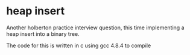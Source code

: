 # heap insert
Another holberton practice interview question, this time implementing
a heap insert into a binary tree.

The code for this is written in c using gcc 4.8.4 to compile
